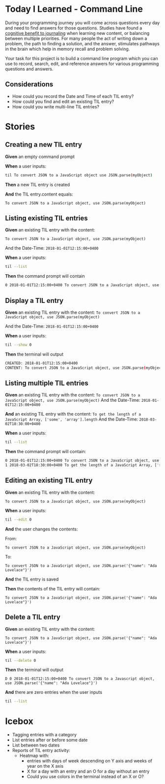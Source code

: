 # Today I Learned - Command Line

During your programming journey you will come across questions every day and need to find answers for those questions. Studies have found a [cognitive benefit to journaling](https://psychcentral.com/lib/the-health-benefits-of-journaling/) when learning new content, or balancing between multiple priorities. For many people the act of writing down a problem, the path to finding a solution, and the answer, stimulates pathways in the brain which help in memory recall and problem solving.

Your task for this project is to build a command line program which you can use to record, search, edit, and reference answers for various programming questions and answers.

## Considerations

* How could you record the Date and Time of each TIL entry?
* How could you find and edit an existing TIL entry?
* How could you write multi-line TIL entries?

# Stories

<!--BOX-->

## Creating a new TIL entry

**Given** an empty command prompt

**When** a user inputs:

```sh
til To convert JSON to a JavaScript object use JSON.parse(myObject)
```

**Then** a new TIL entry is created

**And** the TIL entry.content equals:

```
To convert JSON to a JavaScript object, use JSON.parse(myObject)
```

<!--/BOX-->
<!--BOX-->

## Listing existing TIL entries

**Given** an existing TIL entry with the content:

```
To convert JSON to a JavaScript object, use JSON.parse(myObject)
```

And the Date-Time:
`2018-01-01T12:15:00+0400`

**When** a user inputs:

```sh
til --list
```

**Then** the command prompt will contain

```sh
0 2018-01-01T12:15:00+0400 To convert JSON to a JavaScript object, use JSON.parse(myObject)
```

<!--/BOX-->
<!--BOX-->

## Display a TIL entry

**Given** an existing TIL entry with the content:
`To convert JSON to a JavaScript object, use JSON.parse(myObject)`

And the Date-Time:
`2018-01-01T12:15:00+0400`

**When** a user inputs:

```sh
til --show 0
```

**Then** the terminal will output

```sh
CREATED: 2018-01-01T12:15:00+0400
CONTENT: To convert JSON to a JavaScript object, use JSON.parse(myObject)
```

<!--/BOX-->
<!--BOX-->

## Listing multiple TIL entries

**Given** an existing TIL entry with the content:
`To convert JSON to a JavaScript object, use JSON.parse(myObject)`
And the Date-Time:
`2018-01-01T12:15:00+0400`

**And** an existing TIL entry with the content:
`To get the length of a JavaScript Array, ['some', 'array'].length`
And the Date-Time:
`2018-03-02T18:30:00+0400`

**When** a user inputs:

```sh
til --list
```

**Then** the command prompt will contain:

```sh
0 2018-01-01T12:15:00+0400 To convert JSON to a JavaScript object, use JSON.parse(myObject)
1 2018-03-02T18:30:00+0400 To get the length of a JavaScript Array, ['some', 'array'].length
```

<!--/BOX-->
<!--BOX-->

## Editing an existing TIL entry

**Given** an existing TIL entry with the content:

`To convert JSON to a JavaScript object, use JSON.parse(myObject)`

**When** a user inputs:

```sh
til --edit 0
```

**And** the user changes the contents:

From:

```text
To convert JSON to a JavaScript object, use JSON.parse(myObject)
```

To:

```text
To convert JSON to a JavaScript object, use JSON.parse('{"name": "Ada Lovelace"}')
```

**And** the TIL entry is saved

**Then** the contents of the TIL entry will contain:

```text
To convert JSON to a JavaScript object, use JSON.parse('{"name": "Ada Lovelace"}')
```

<!--/BOX-->
<!--BOX-->

## Delete a TIL entry

**Given** an existing TIL entry with the content:

```text
To convert JSON to a JavaScript object, use JSON.parse('{"name": "Ada Lovelace"}')
```

**When** a user inputs:

```sh
til --delete 0
```

**Then** the terminal will output

`D 0 2018-01-01T12:15:00+0400 To convert JSON to a Javascript object, use JSON.parse('{"name": "Ada Lovelace"}')`

**And** there are zero entries when the user inputs

```sh
til --list
```

<!--/BOX-->

# Icebox

<!--BOX-->
- Tagging entries with a category
- List entries after or before some date
- List between two dates
- Reports of TIL entry activity:
  - Heatmap with:
    - entries with days of week descending on Y axis and weeks of year on the X axis
    - X for a day with an entry and an O for a day without an entry
    - Could you use colors in the terminal instead of an X or O?

<!--/BOX-->
